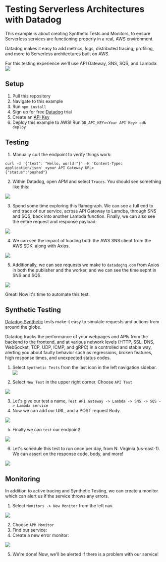 # Testing Serverless Architectures with Datadog

This example is about creating Synthetic Tests and Monitors, to ensure Serverless services are functioning properly in a real, AWS environment.

Datadog makes it easy to add metrics, logs, distributed tracing, profiling, and more to Serverless architectures built on AWS.

For this testing experience we'll use API Gateway, SNS, SQS, and Lambda:
![](./images/architecture.png)


## Setup

1. Pull this repository
2. Navigate to this example
3. Run `npm install`
4. Sign up for free [Datadog](https://datadoghq.com) trial
5. Create an [API Key](https://app.datadoghq.com/account/login?next=%2Forganization-settings%2Fapi-keys)
6. Deploy this example to AWS! Run `DD_API_KEY=<Your API Key> cdk deploy`

## Testing
1. Manually curl the endpoint to verify things work:
```
curl -d '{"text": "Hello, world!"}' -H 'Content-Type: application/json' <your API Gateway URL>
{"status":"pushed"}
```

2. Within Datadog, open APM and select `Traces`. You should see something like this:

![](./images/flamegraph.png)

3. Spend some time exploring this flamegraph. We can see a full end to end trace of our service, across API Gateway to Lamdba, through SNS and SQS, back into another Lambda function. Finally, we can also see the entire request and response payload:

![](./images/capture_payload.png)

4. We can see the impact of loading both the AWS SNS client from the AWS SDK, along with Axios.

![](./images/cold_start_traces.png)

5. Additionally, we can see requests we make to `datadoghq.com` from Axios in both the publisher and the worker, and we can see the time sepnt in SNS and SQS.

![](./images/sns_sqs.png)

Great! Now it's time to automate this test.

## Synthetic Testing

[Datadog Synthetic](https://docs.datadoghq.com/synthetics/) tests make it easy to simulate requests and actions from around the globe.

Datadog tracks the performance of your webpages and APIs from the backend to the frontend, and at various network levels (HTTP, SSL, DNS, WebSocket, TCP, UDP, ICMP, and gRPC) in a controlled and stable way, alerting you about faulty behavior such as regressions, broken features, high response times, and unexpected status codes.

1. Select `Synthetic Tests` from the last icon in the left navigation sidebar.
![](./images/synthetics_test_menu_item.png)

2. Select `New Test` in the upper right corner. Choose `API Test`

![](./images/new_synthetic_test.png)

3. Let's give our test a name, `Test API Gateway -> Lambda -> SNS -> SQS -> Lambda service`
4. Now we can add our URL, and a POST request Body.

![](./images/synthetic_test.png)

5. Finally we can `test` our endpoint!

![](./images/successful_synthetic_test.png)

6. Let's schedule this test to run once per day, from N. Virginia (us-east-1). We can assert on the response code, body, and more!

![](./images/synthetics_assertion.png)

## Monitoring
In addition to active tracing and Synthetic Testing, we can create a monitor which can alert us if the service throws any errors.

1. Select `Monitors -> New Monitor` from the left nav.

![](./images/new_monitor.png)

2. Choose `APM Monitor`
3. Find our service:
4. Create a new error monitor:

![](./images/monitor.png)

5. We're done! Now, we'll be alerted if there is a problem with our service!
